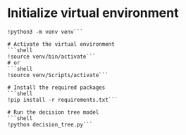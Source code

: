 # Initialize virtual environment
```shell
!python3 -m venv venv```

# Activate the virtual environment
```shell
!source venv/bin/activate```
# or
```shell
!source venv/Scripts/activate```

# Install the required packages
```shell
!pip install -r requirements.txt```

# Run the decision tree model
```shell
!python decision_tree.py```